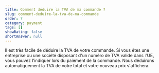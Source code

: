 ```yaml
---
title: Comment déduire la TVA de ma commande ?
slug: comment-deduire-la-tva-de-ma-commande
order: 7
category: payment
tags: []
showRating: false
shortAnswer: null
---
```


Il est très facile de déduire la TVA de votre commande. Si vous êtes une entreprise ou une société disposant d'un numéro de TVA valide dans l'UE, vous pouvez l'indiquer lors du paiement de la commande. Nous déduirons automatiquement la TVA de votre total et votre nouveau prix s'affichera.
